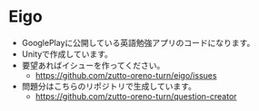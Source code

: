 # Eigo

- GooglePlayに公開している英語勉強アプリのコードになります。
- Unityで作成しています。
- 要望あればイシューを作ってください。
  - https://github.com/zutto-oreno-turn/eigo/issues
- 問題分はこちらのリポジトリで生成しています。
  - https://github.com/zutto-oreno-turn/question-creator
